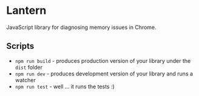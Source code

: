 # Lantern

JavaScript library for diagnosing memory issues in Chrome.

## Scripts

* `npm run build` - produces production version of your library under the `dist` folder
* `npm run dev` - produces development version of your library and runs a watcher
* `npm run test` - well ... it runs the tests :)
